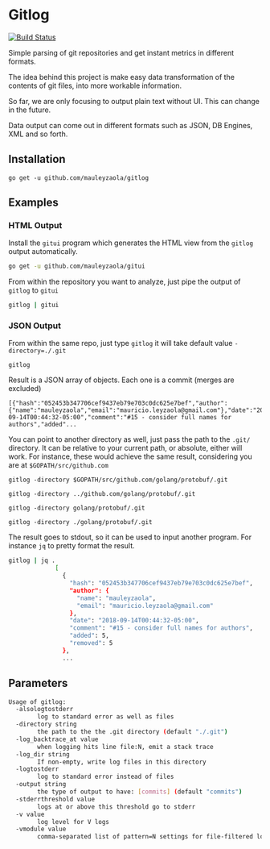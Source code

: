 # Gitlog

[![Build Status](https://travis-ci.org/mauleyzaola/gitlog.svg?branch=master)](https://travis-ci.org/mauleyzaola/gitlog)

Simple parsing of git repositories and get instant metrics in different formats.

The idea behind this project is make easy data transformation of the contents of git files, into more workable information.

So far, we are only focusing to output plain text without UI. This can change in the future.

Data output can come out in different formats such as JSON, DB Engines, XML and so forth.

## Installation
```
go get -u github.com/mauleyzaola/gitlog
```

## Examples

### HTML Output
Install the `gitui` program which generates the HTML view from the `gitlog` output automatically.
```bash
go get -u github.com/mauleyzaola/gitui
```

From within the repository you want to analyze, just pipe the output of `gitlog` to `gitui`
```bash
gitlog | gitui
```

### JSON Output
From within the same repo, just type `gitlog` it will take default value `-directory=./.git`
```
gitlog
```
Result is a JSON array of objects. Each one is a commit (merges are excluded)
```
[{"hash":"052453b347706cef9437eb79e703c0dc625e7bef","author":{"name":"mauleyzaola","email":"mauricio.leyzaola@gmail.com"},"date":"2018-09-14T00:44:32-05:00","comment":"#15 - consider full names for authors","added"...
```

You can point to another directory as well, just pass the path to the `.git/` directory. It can be relative to your current path, or absolute, either will work. For instance, these would achieve the same result, considering you are at `$GOPATH/src/github.com`
```
gitlog -directory $GOPATH/src/github.com/golang/protobuf/.git
```
```
gitlog -directory ../github.com/golang/protobuf/.git
```
```
gitlog -directory golang/protobuf/.git
```
```
gitlog -directory ./golang/protobuf/.git
```

The result goes to stdout, so it can be used to input another program. For instance `jq` to pretty format the result.
```bash
gitlog | jq .
             [
               {
                 "hash": "052453b347706cef9437eb79e703c0dc625e7bef",
                 "author": {
                   "name": "mauleyzaola",
                   "email": "mauricio.leyzaola@gmail.com"
                 },
                 "date": "2018-09-14T00:44:32-05:00",
                 "comment": "#15 - consider full names for authors",
                 "added": 5,
                 "removed": 5
               },
               ...

```

## Parameters
```bash
Usage of gitlog:
  -alsologtostderr
    	log to standard error as well as files
  -directory string
    	the path to the the .git directory (default "./.git")
  -log_backtrace_at value
    	when logging hits line file:N, emit a stack trace
  -log_dir string
    	If non-empty, write log files in this directory
  -logtostderr
    	log to standard error instead of files
  -output string
    	the type of output to have: [commits] (default "commits")
  -stderrthreshold value
    	logs at or above this threshold go to stderr
  -v value
    	log level for V logs
  -vmodule value
    	comma-separated list of pattern=N settings for file-filtered logging
```